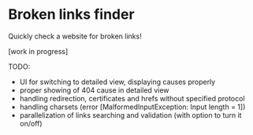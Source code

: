 # Broken links finder
Quickly check a website for broken links!

[work in progress]

TODO:
- UI for switching to detailed view, displaying causes properly
- proper showing of 404 cause in detailed view
- handling redirection, certificates and hrefs without specified protocol
- handling charsets (error [MalformedInputException: Input length = 1])
- parallelization of links searching and validation (with option to turn it on/off)

